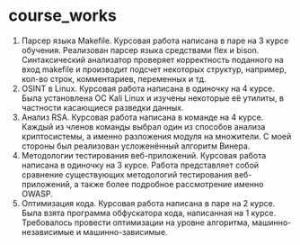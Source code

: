 # course_works

1. Парсер языка Makefile. Курсовая работа написана в паре на 3 курсе обучения. Реализован парсер языка средствами flex и bison. Синтаксический анализатор проверяет корректность поданного на вход makefile и производит подсчет некоторых структур, например, кол-во строк, комментариев, переменных и тд.
2. OSINT в Linux. Курсовая работа написана в одиночку на 4 курсе. Была установлена ОС Kali Linux и изучены некоторые её утилиты, в частности касающиеся разведки данных.
3. Анализ RSA. Курсовая работа написана в команде на 4 курсе. Каждый из членов команды выбрал один из способов анализа криптосистемы, а именно разложения модуля на множители. С моей стороны был реализован усложенённый алгоритм Винера.
4. Методологии тестирования веб-приложений. Курсовая работа написана в одиночку на 3 курсе. Работа представляет собой сравнение существующих методологий тестирования веб-приложений, а также более подробное рассмотрение именно OWASP.
5. Оптимизация кода. Курсовая работа написана в паре на 2 курсе. Была взята программа обфускатора кода, написанная на 1 курсе. Требовалось провести оптимизации на уровне алгоритма, машинно-независимые и машинно-зависимые.
